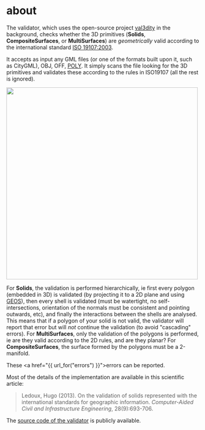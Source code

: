 
<div class="page-header">
    <h1>about</h1>
</div>

The validator, which uses the open-source project [val3dity](https://github.com/tudelft3d/val3dity) in the background, checks whether the 3D primitives (__Solids__, __CompositeSurfaces__, or __MultiSurfaces__)  are *geometrically* valid according to the international standard [ISO 19107:2003](http://www.iso.org/iso/catalogue_detail.htm?csnumber=26012). 

It accepts as input any GML files (or one of the formats built upon it, such as CityGML), OBJ, OFF, [POLY](http://wias-berlin.de/software/tetgen/1.5/doc/manual/manual006.html#ff_poly).
It simply scans the file looking for the 3D primitives and validates these according to the rules in ISO19107 (all the rest is ignored). 

<p><img width='500' src="{{ url_for('static', filename='img/workflow.svg') }}" alt="" /></p>

For __Solids__, the validation is performed hierarchically, ie first every polygon (embedded in 3D) is validated (by projecting it to a 2D plane and using [GEOS](http://trac.osgeo.org/geos/)), then every shell is validated (must be watertight, no self-intersections, orientation of the normals must be consistent and pointing outwards, etc), and finally the interactions between the shells are analysed. 
This means that if a polygon of your solid is not valid, the validator will report that error but will *not* continue the validation (to avoid "cascading" errors). 
For __MultiSurfaces__, only the validation of the polygons is performed, ie are they valid according to the 2D rules, and are they planar?
For __CompositeSurfaces__, the surface formed by the polygons must be a 2-manifold.

These <a href="{{  url_for("errors")  }}">errors</a> can be reported.

Most of the details of the implementation are available in this scientific article:

> Ledoux, Hugo (2013). On the validation of solids represented with the
international standards for geographic information. *Computer-Aided Civil and Infrastructure Engineering*, 28(9):693-706. 
<a href="http://dx.doi.org/10.1111/mice.12043"><i class="fa fa-external-link"></i></a> <a href="http://3dgeoinfo.bk.tudelft.nl/hledoux/pdfs/13_cacaie.pdf"><i class="fa fa-file-pdf-o"></i></a>

The [source code of the validator](https://github.com/tudelft3d/val3dity) is publicly available.